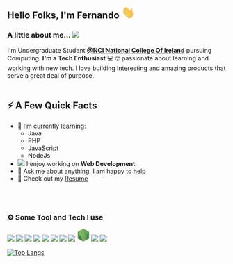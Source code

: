 ## Hello Folks, I'm Fernando <img src="https://github.com/FernandoSequineli/FernandoSequineli/blob/main/assets/wave.gif" width="30px">

### A little about me...  <img src="https://media.giphy.com/media/VgCDAzcKvsR6OM0uWg/giphy.gif" width="50"> 
I'm Undergraduate Student **[@NCI National College Of Ireland](https://www.ncirl.ie/)** pursuing Computing. **I'm a Tech Enthusiast** 💻 🤓  passionate about learning and working with new tech. I love building interesting and amazing products that serve a great deal of purpose.<br/><br/>

## ⚡️ A Few Quick Facts

- 🌱 I’m currently learning:
  - Java
  - PHP
  - JavaScript
  - NodeJs
- <img src="https://media.giphy.com/media/WUlplcMpOCEmTGBtBW/giphy.gif" width="30">  I enjoy working on **Web Development**
- 💬 Ask me about anything, I am happy to help
- 📙 Check out my [Resume](https://github.com/FernandoSequineli/FernandoSequineli/blob/main/assets/FernandoSequineli%20.pdf)

<br/><br/>

### ⚙️ Some Tool and Tech I use
<code><img height="30" src="https://cdn.svgporn.com/logos/java.svg"></code>
<code><img height="30" src="https://cdn.svgporn.com/logos/javascript.svg"></code>
<code><img height="30" src="https://cdn.svgporn.com/logos/html-5.svg"></code>
<code><img height="30" src="https://cdn.svgporn.com/logos/css-3.svg"></code>
<code><img height="30" src="https://cdn.svgporn.com/logos/php.svg"></code>
<code><img height="30" src="https://cdn.svgporn.com/logos/bootstrap.svg"></code>
<code><img height="30" src="https://cdn.svgporn.com/logos/mysql.svg"></code>
<code><img height="30" src="https://cdn.svgporn.com/logos/xampp.svg"></code>
<code><img height="30" src="https://raw.githubusercontent.com/github/explore/80688e429a7d4ef2fca1e82350fe8e3517d3494d/topics/nodejs/nodejs.png"></code>
<code><img height="30" src="https://cdn.svgporn.com/logos/visual-studio-code.svg"></code>
<code><img height="30" src="https://cdn.svgporn.com/logos/terminal.svg"></code>
<code><img height="30" src=" "></code>

[![Top Langs](https://github-readme-stats.vercel.app/api/top-langs/?username=anuraghazra&layout=compact)](https://github.com/FernandoSequineli/github-readme-stats)
